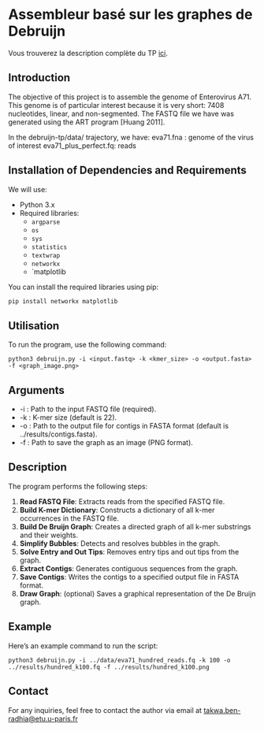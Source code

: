 # Assembleur basé sur les graphes de Debruijn

Vous trouverez la description complète du TP [ici]( 
https://docs.google.com/document/d/1P4v3bHbSurD7RXA-ldVwmtNKGvWsnBae51RMGye_KLs/edit?usp=sharing).

## Introduction

The objective of this project is to assemble the genome of Enterovirus A71. This genome is of particular interest because it is very short: 7408 nucleotides, linear, and non-segmented. The FASTQ file we have was generated using the ART program [Huang 2011]. 

In the debruijn-tp/data/ trajectory, we have:
eva71.fna : genome of the virus of interest
eva71_plus_perfect.fq: reads 


## Installation of Dependencies and Requirements

We will use:
- Python 3.x
- Required libraries:
  - `argparse`
  - `os`
  - `sys`
  - `statistics`
  - `textwrap`
  - `networkx`
  - `matplotlib

You can install the required libraries using pip:

```bash
pip install networkx matplotlib
```

## Utilisation

To run the program, use the following command:

```
python3 debruijn.py -i <input.fastq> -k <kmer_size> -o <output.fasta> -f <graph_image.png>
```
## Arguments
- -i : Path to the input FASTQ file (required).
- -k : K-mer size (default is 22).
- -o : Path to the output file for contigs in FASTA format (default is ../results/contigs.fasta).
- -f : Path to save the graph as an image (PNG format).

## Description

The program performs the following steps:

1. **Read FASTQ File**: Extracts reads from the specified FASTQ file.
2. **Build K-mer Dictionary**: Constructs a dictionary of all k-mer occurrences in the FASTQ file.
3. **Build De Bruijn Graph**: Creates a directed graph of all k-mer substrings and their weights.
4. **Simplify Bubbles**: Detects and resolves bubbles in the graph.
5. **Solve Entry and Out Tips**: Removes entry tips and out tips from the graph.
6. **Extract Contigs**: Generates contiguous sequences from the graph.
7. **Save Contigs**: Writes the contigs to a specified output file in FASTA format.
8. **Draw Graph**: (optional) Saves a graphical representation of the De Bruijn graph.

## Example
Here’s an example command to run the script:
```
python3 debruijn.py -i ../data/eva71_hundred_reads.fq -k 100 -o ../results/hundred_k100.fq -f ../results/hundred_k100.png
```
## Contact
For any inquiries, feel free to contact the author via email at takwa.ben-radhia@etu.u-paris.fr
